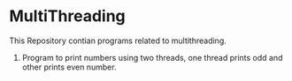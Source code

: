 # MultiThreading
This Repository contian programs related to multithreading.
1. Program to print numbers using two threads, one thread prints odd and other prints even number.

